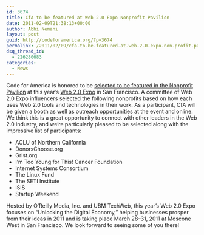 ```yaml
---
id: 3674
title: CfA to be featured at Web 2.0 Expo Nonprofit Pavilion
date: 2011-02-09T21:38:13+00:00
author: Abhi Nemani
layout: post
guid: http://codeforamerica.org/?p=3674
permalink: /2011/02/09/cfa-to-be-featured-at-web-2-0-expo-non-profit-pavilion/
dsq_thread_id:
  - 226280683
categories:
  - News
---
```

Code for America is honored to be [selected to be featured in the Nonprofit Pavilion](http://blog.web2expo.com/2011/02/announcing-the-w2e-non-profit-pavilion-participants/) at this year&#8217;s [Web 2.0 Expo](http://blog.web2expo.com/) in San Francisco. A committee of Web 2.0 Expo influencers selected the following nonprofits based on how each uses Web 2.0 tools and technologies in their work. As a participant, CfA will be given a booth as well as outreach opportunities at the event and online. We think this is a great opportunity to connect with other leaders in the Web 2.0 industry, and we&#8217;re particularly pleased to be selected along with the impressive list of participants: 

  * ACLU of Northern California
  * DonorsChoose.org
  * Grist.org
  * I’m Too Young for This! Cancer Foundation
  * Internet Systems Consortium
  * The Linux Fund
  * The SETI Institute
  * ISIS
  * Startup Weekend

Hosted by O’Reilly Media, Inc. and UBM TechWeb, this year&#8217;s Web 2.0 Expo focuses on “Unlocking the Digital Economy,” helping businesses prosper from their ideas in 2011 and is taking place March 28–31, 2011 at Moscone West in San Francisco. We look forward to seeing some of you there!